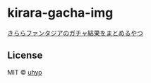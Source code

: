 # kirara-gacha-img 
[きららファンタジアのガチャ結果をまとめるやつ](https://uhyohyo.net/kirara-gacha-img/)


## License

MIT © [uhyo](https://github.com/uhyo)

